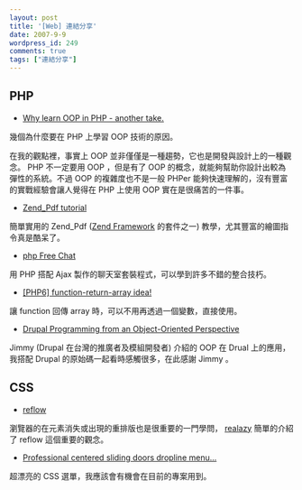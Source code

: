 ```yaml
---
layout: post
title: '[Web] 連結分享'
date: 2007-9-9
wordpress_id: 249
comments: true
tags: ["連結分享"]
---
```


<!--more-->
## PHP

* [Why learn OOP in PHP - another take.](http://www.killerphp.com/articles/why-learn-oop-in-php-another-take/)

幾個為什麼要在 PHP 上學習 OOP 技術的原因。

在我的觀點裡，事實上 OOP 並非僅僅是一種趨勢，它也是開發與設計上的一種觀念。 PHP 不一定要用 OOP ，但是有了 OOP 的概念，就能夠幫助你設計出較為彈性的系統。不過 OOP 的複雜度也不是一般 PHPer 能夠快速理解的，沒有豐富的實戰經驗會讓人覺得在 PHP 上使用 OOP 實在是很痛苦的一件事。 

* [Zend_Pdf tutorial](http://devzone.zend.com/article/2525-Zend_Pdf-tutorial)

簡單實用的 Zend_Pdf ([Zend Framework](http://framework.zend.com) 的套件之一) 教學，尤其豐富的繪圖指令真是酷呆了。 

* [php Free Chat](http://www.phpfreechat.net/)

用 PHP 搭配 Ajax 製作的聊天室套裝程式，可以學到許多不錯的整合技朽。 

* [[PHP6] function-return-array idea!](http://www.eos-team.org/2007/09/06/php6-function-return-array-idea.html)

讓 function 回傳 array 時，可以不用再透過一個變數，直接使用。

* [Drupal Programming from an Object-Oriented Perspective](http://api.drupal.org/api/file/developer/topics/oop.html/5)

Jimmy (Drupal 在台灣的推廣者及模組開發者) 介紹的 OOP 在 Drual 上的應用，我搭配 Drupal 的原始碼一起看時感觸很多，在此感謝 Jimmy 。 



## CSS 

* [reflow](http://realazy.org/blog/2007/09/09/reflow/)

瀏覽器的在元素消失或出現的重排版也是很重要的一門學問， [realazy](http://realazy.org/) 簡單的介紹了 reflow 這個重要的觀念。 

* [Professional centered sliding doors dropline menu...](http://www.cssplay.co.uk/menus/pro_dropline)

超漂亮的 CSS 選單，我應該會有機會在目前的專案用到。 


